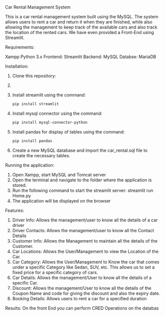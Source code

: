 Car Rental Management System

This is a car rental management system built using the MySQL. The system allows users to rent a car and return it when they are finished, 
while also allowing the management to keep track of the available cars and also track the location of the rented cars. We have even provided a Front-End using Streamlit.

Requirements:

Xampp
Python 3.x
Frontend: Streamlit 
Backend: MySQL
Databse: MariaDB

Installation:

1. Clone this repository:
2. 

3. Install streamlit using the command:
   ```bash
   pip install streamlit

4. Install mysql connector using the command:
   ```bash
   pip install mysql-connector-python

5. Install pandas for display of tables using the command:
   ```bash
   pip install pandas

7. Create a new MySQL database and import the car_rental.sql file to create the necessary tables.

Running the application:

1. Open Xampp, start MySQL and Tomcat server
2. Open the terminal and navigate to the folder where the application is stored.
3. Run the following command to start the streamlit server:
streamlit run Home.py
4. The application will be displayed on the browser

Features:
1. Driver Info: Allows the management/user to know all the details of a car driver
2. Driver Contacts: Allows the management/user to know all the Contact Details 
3. Customer Info: Allows the Management to maintain all the details of the Customer.
4. Car Locations:  Allows the User/Management to view the Location of the Car.
5. Car Category: Allows the User/Management to Know the car that comes under a specific Category like Sedan, SUV, etc. This allows us to set a fixed price for a specific category of cars.
6. Car Details: Allows the management/User to know all the details of a specific Car.
9. Discount: Allows the management/User to know all the details of the Coupon Name and code for giving the discount and also the expiry date. 
10. Booking Details: Allows users to rent a car for a specified duration

Results:
On the front End you can perform CRED Operations on the databas



